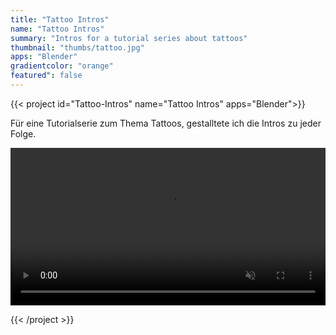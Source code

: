 ```yaml
---
title: "Tattoo Intros"
name: "Tattoo Intros"
summary: "Intros for a tutorial series about tattoos"
thumbnail: "thumbs/tattoo.jpg"
apps: "Blender"
gradientcolor: "orange"
featured": false
---
```



{{< project id="Tattoo-Intros" name="Tattoo Intros" apps="Blender">}}

Für eine Tutorialserie zum Thema Tattoos, gestalltete ich die Intros zu jeder Folge.

<video width="100%" autoplay muted loop  controls>
  <source src="../res/tattoointro.webm" type="video/mp4">
</video> 

{{< /project >}}